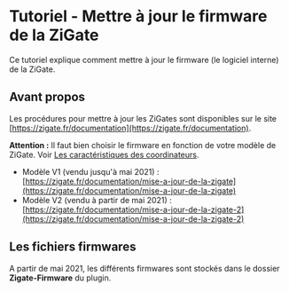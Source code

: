 # Tutoriel - Mettre à jour le firmware de la ZiGate

Ce tutoriel explique comment mettre à jour le firmware (le logiciel interne) de la ZiGate.

## Avant propos

Les procédures pour mettre à jour les ZiGates sont disponibles sur le site [https://zigate.fr/documentation](https://zigate.fr/documentation).

__Attention :__ Il faut bien choisir le firmware en fonction de votre modèle de ZiGate. Voir [Les caractéristiques des coordinateurs](../en-eng/Coordinators.md).

* Modèle V1 (vendu jusqu'à mai 2021) : [https://zigate.fr/documentation/mise-a-jour-de-la-zigate](https://zigate.fr/documentation/mise-a-jour-de-la-zigate)
* Modèle V2 (vendu à partir de mai 2021) : [https://zigate.fr/documentation/mise-a-jour-de-la-zigate-2](https://zigate.fr/documentation/mise-a-jour-de-la-zigate-2)


## Les fichiers firmwares

A partir de mai 2021, les différents firmwares sont stockés dans le dossier __Zigate-Firmware__ du plugin. 
